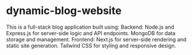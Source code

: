 # dynamic-blog-website
This is a full-stack blog application built using:  Backend:  Node.js and Express.js for server-side logic and API endpoints. MongoDB for data storage and management. Frontend:  Next.js for server-side rendering and static site generation. Tailwind CSS for styling and responsive design.
